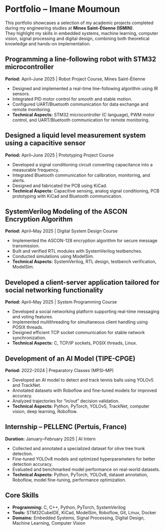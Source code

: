 # Portfolio – Imane Moumoun

This portfolio showcases a selection of my academic projects completed during my engineering studies at **Mines Saint-Étienne (ISMIN)**.  
They highlight my skills in embedded systems, machine learning, computer vision, signal processing and digital design, combining both theoretical knowledge and hands-on implementation.

## Programming a line-following robot with STM32 microcontroller

**Period:** April–June 2025 | Robot Project Course, Mines Saint-Étienne
- Designed and implemented a real-time line-following algorithm using IR sensors.
- Integrated PID motor control for smooth and stable motion.
- Configured UART/Bluetooth communication for data exchange and remote monitoring.
- **Technical Aspects:** STM32 microcontroller (C language), PWM motor control, and UART/Bluetooth communication for remote monitoring.
  
## Designed a liquid level measurement system using a capacitive sensor
**Period:** April–June 2025 | Prototyping Project Course
- Developed a signal conditioning circuit converting capacitance into a measurable frequency.
- Integrated Bluetooth communication for calibration, monitoring, and alerts.
- Designed and fabricated the PCB using KiCad.
- **Technical Aspects:** Capacitive sensing, analog signal conditioning, PCB prototyping with KiCad and Bluetooth communication.  

## SystemVerilog Modeling of the ASCON Encryption Algorithm
**Period:** April–May 2025 | Digital System Design Course
- Implemented the ASCON-128 encryption algorithm for secure message transmission.
- Built and verified RTL modules with SystemVerilog testbenches.
- Conducted simulations using ModelSim. 
- **Technical Aspects:** SystemVerilog, RTL design, testbench verification, ModelSim.
  
## Developed a client-server application tailored for social networking functionality
**Period:** April–May 2025 | System Programming Course
- Developed a social networking platform supporting real-time messaging and voting features.
- Implemented multithreading for simultaneous client handling using POSIX threads.
- Designed efficient TCP socket communication for stable network synchronization.
- **Technical Aspects:** C, TCP/IP sockets, POSIX threads, Linux.

## Development of an AI Model (TIPE-CPGE)
**Period:** 2022–2024 | Preparatory Classes (MPSI–MP)
- Developed an AI model to detect and track tennis balls using YOLOv5 and TrackNet.
- Annotated datasets with Roboflow and fine-tuned models for improved accuracy.
- Analyzed trajectories for “in/out” decision validation.
- **Technical Aspects:** Python, PyTorch, YOLOv5, TrackNet, computer vision, deep learning, Roboflow.

## Internship – PELLENC (Pertuis, France)
**Duration:** January–February 2025 | AI Intern
- Collected and annotated a specialized dataset for olive tree trunk detection.
- Fine-tuned YOLOv8 models and optimized hyperparameters for better detection accuracy.
- Evaluated and benchmarked model performance on real-world datasets.
- **Technical Aspects:** Python, PyTorch, YOLOv8, dataset annotation, Roboflow, model fine-tuning, performance optimization.

## Core Skills
- **Programming:** C, C++, Python, PyTorch, SystemVerilog
- **Tools:** STM32CubeIDE, KiCad, ModelSim, Roboflow, Git, Linux, Docker
- **Domains:** Embedded Systems, Signal Processing, Digital Design, Machine Learning, Computer Vision

